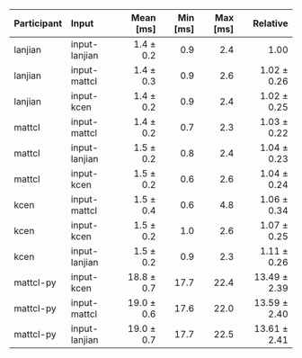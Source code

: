 | Participant | Input | Mean [ms] | Min [ms] | Max [ms] | Relative |
|:---|:---|---:|---:|---:|---:|
| lanjian | input-lanjian | 1.4 ± 0.2 | 0.9 | 2.4 | 1.00 |
| lanjian | input-mattcl | 1.4 ± 0.3 | 0.9 | 2.6 | 1.02 ± 0.26 |
| lanjian | input-kcen | 1.4 ± 0.2 | 0.9 | 2.4 | 1.02 ± 0.25 |
| mattcl | input-mattcl | 1.4 ± 0.2 | 0.7 | 2.3 | 1.03 ± 0.22 |
| mattcl | input-lanjian | 1.5 ± 0.2 | 0.8 | 2.4 | 1.04 ± 0.23 |
| mattcl | input-kcen | 1.5 ± 0.2 | 0.6 | 2.6 | 1.04 ± 0.24 |
| kcen | input-mattcl | 1.5 ± 0.4 | 0.6 | 4.8 | 1.06 ± 0.34 |
| kcen | input-kcen | 1.5 ± 0.2 | 1.0 | 2.6 | 1.07 ± 0.25 |
| kcen | input-lanjian | 1.5 ± 0.2 | 0.9 | 2.3 | 1.11 ± 0.26 |
| mattcl-py | input-kcen | 18.8 ± 0.7 | 17.7 | 22.4 | 13.49 ± 2.39 |
| mattcl-py | input-mattcl | 19.0 ± 0.6 | 17.6 | 22.0 | 13.59 ± 2.40 |
| mattcl-py | input-lanjian | 19.0 ± 0.7 | 17.7 | 22.5 | 13.61 ± 2.41 |
